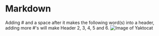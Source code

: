 # Markdown
Adding # and a space after it makes the following word(s) into a header, adding more #'s will make Header 2, 3, 4, 5 and 6.
![Image of Yaktocat](https://octodex.github.com/images/yaktocat.png)
